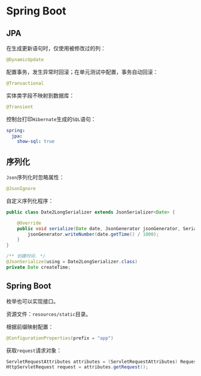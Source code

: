 # Spring Boot

## JPA

在生成更新语句时，仅使用被修改过的列：

```java
@DynamicUpdate
```

配置事务，发生异常时回滚；在单元测试中配置，事务自动回滚：

```java
@Transactional
```

实体类字段不映射到数据库：

```java
@Transient
```

控制台打印`Hibernate`生成的`SQL`语句：

```yml
spring:
  jpa:
    show-sql: true
```

## 序列化

`Json`序列化时忽略属性：

```java
@JsonIgnore
```

自定义序列化程序：

```java
public class Date2LongSerializer extends JsonSerializer<Date> {

    @Override
    public void serialize(Date date, JsonGenerator jsonGenerator, SerializerProvider serializerProvider) throws IOException, JsonProcessingException {
        jsonGenerator.writeNumber(date.getTime() / 1000);
    }
}
```

```java
/** 创建时间. */
@JsonSerialize(using = Date2LongSerializer.class)
private Date createTime;
```

## Spring Boot

枚举也可以实现接口。

资源文件：`resources/static`目录。

根据前缀映射配置：

```java
@ConfigurationProperties(prefix = "app")
```

获取`request`请求对象：

```java
ServletRequestAttributes attributes = (ServletRequestAttributes) RequestContextHolder.getRequestAttributes();
HttpServletRequest request = attributes.getRequest();
```